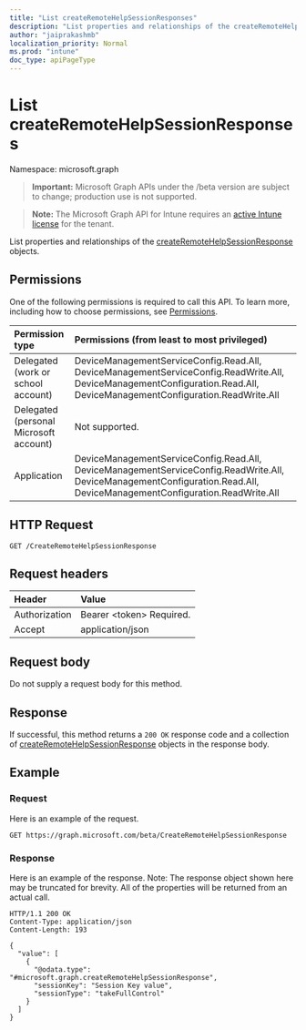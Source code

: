 ```yaml
---
title: "List createRemoteHelpSessionResponses"
description: "List properties and relationships of the createRemoteHelpSessionResponse objects."
author: "jaiprakashmb"
localization_priority: Normal
ms.prod: "intune"
doc_type: apiPageType
---
```


# List createRemoteHelpSessionResponses

Namespace: microsoft.graph

> **Important:** Microsoft Graph APIs under the /beta version are subject to change; production use is not supported.

> **Note:** The Microsoft Graph API for Intune requires an [active Intune license](https://go.microsoft.com/fwlink/?linkid=839381) for the tenant.

List properties and relationships of the [createRemoteHelpSessionResponse](../resources/intune-remoteassistance-createremotehelpsessionresponse.md) objects.

## Permissions
One of the following permissions is required to call this API. To learn more, including how to choose permissions, see [Permissions](/graph/permissions-reference).

<!-- { "blockType": "ignored"  } // Note: Removing this line will cause the permissions autogeneration tool to overwrite the table. -->
|Permission type|Permissions (from least to most privileged)|
|:---|:---|
|Delegated (work or school account)|DeviceManagementServiceConfig.Read.All, DeviceManagementServiceConfig.ReadWrite.All, DeviceManagementConfiguration.Read.All, DeviceManagementConfiguration.ReadWrite.All|
|Delegated (personal Microsoft account)|Not supported.|
|Application|DeviceManagementServiceConfig.Read.All, DeviceManagementServiceConfig.ReadWrite.All, DeviceManagementConfiguration.Read.All, DeviceManagementConfiguration.ReadWrite.All|

## HTTP Request
<!-- {
  "blockType": "ignored"
}
-->
``` http
GET /CreateRemoteHelpSessionResponse
```

## Request headers
|Header|Value|
|:---|:---|
|Authorization|Bearer &lt;token&gt; Required.|
|Accept|application/json|

## Request body
Do not supply a request body for this method.

## Response
If successful, this method returns a `200 OK` response code and a collection of [createRemoteHelpSessionResponse](../resources/intune-remoteassistance-createremotehelpsessionresponse.md) objects in the response body.

## Example

### Request
Here is an example of the request.
``` http
GET https://graph.microsoft.com/beta/CreateRemoteHelpSessionResponse
```

### Response
Here is an example of the response. Note: The response object shown here may be truncated for brevity. All of the properties will be returned from an actual call.
``` http
HTTP/1.1 200 OK
Content-Type: application/json
Content-Length: 193

{
  "value": [
    {
      "@odata.type": "#microsoft.graph.createRemoteHelpSessionResponse",
      "sessionKey": "Session Key value",
      "sessionType": "takeFullControl"
    }
  ]
}
```
